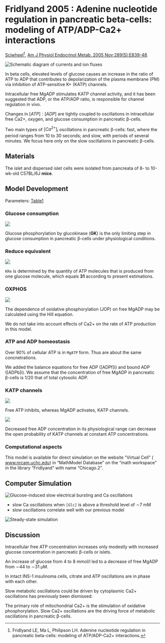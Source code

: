 # Fridlyand 2005 : Adenine nucleotide regulation in pancreatic beta-cells: modeling of ATP/ADP-Ca2+ interactions


[Sciwheel](https://sciwheel.com/work/#/items/8283971)[^Fridlyand2005], [Am J Physiol Endocrinol Metab. 2005 Nov;289(5):E839-48](https://journals.physiology.org/doi/full/10.1152/ajpendo.00595.2004).

[^Fridlyand2005]: Fridlyand LE, Ma L, Philipson LH. Adenine nucleotide regulation in pancreatic beta-cells: modeling of ATP/ADP-Ca2+ interactions.

<!--more-->

![](https://journals.physiology.org/cms/10.1152/ajpendo.00595.2004/asset/images/large/zh10110543410001.jpeg "Schematic diagram of currents and ion fluxes")

In beta cells, elevated levels of glucose causes an increase in the ratio of ATP to ADP that contributes to depolarization of the plasma membrane (PM) via inhibition of ATP-sensitive K+ (KATP) channels.

Intracellular free MgADP stimulates KATP channel activity, and it has been suggested that ADP, or the ATP/ADP ratio, is responsible for channel regulation in vivo.

Changes in $[ATP]:[ADP]$ are tightly coupled to oscillations in intracellular free Ca2+, oxygen, and glucose consumption in pancreatic β-cells.

Two main types of $[Ca^{2+}]_i$ oscillations in pancreatic β-cells: fast, where the period ranges from 10 to 30 seconds; and slow, with periods of several minutes. We focus here only on the slow oscillations in pancreatic β-cells.

## Materials

The islet and dispersed islet cells were isolated from pancreata of 8- to 10-wk-old C57BL/6J **mice**.

## Model Development

Parameters: [Table1](https://journals.physiology.org/doi/full/10.1152/ajpendo.00595.2004#T1)

### Glucose consumption

![](https://journals.physiology.org/na101/home/literatum/publisher/physio/journals/content/ajpendo/2005/ajpendo.2005.289.issue-5/ajpendo.00595.2004/production/images/eqs/eq-00001.gif)

Glucose phosphorylation by glucokinase (**GK**) is the only limiting step in glucose consumption in pancreatic β-cells under physiological conditions.

### Reduce equivalent

![](https://journals.physiology.org/na101/home/literatum/publisher/physio/journals/content/ajpendo/2005/ajpendo.2005.289.issue-5/ajpendo.00595.2004/production/images/eqs/eq-00002.gif)

`KRe` is determined by the quantity of ATP molecules that is produced from one glucose molecule, which equals **31** according to present estimations.

### OXPHOS

![](https://journals.physiology.org/na101/home/literatum/publisher/physio/journals/content/ajpendo/2005/ajpendo.2005.289.issue-5/ajpendo.00595.2004/production/images/eqs/eq-00003.gif)

The dependence of oxidative phosphorylation (JOP) on free MgADP may be calculated using the Hill equation.

We do not take into account effects of Ca2+ on the rate of ATP production in this model.

### ATP and ADP homeostasis

Over 90% of cellular ATP is in `MgATP` form. Thus are about the same concnetrations.

We added the balance equations for free ADP ([ADPf]i) and bound ADP ([ADPb]i). We assume that the concentration of free MgADP in pancreatic β-cells is 1/20 that of total cytosolic ADP.

### KATP channels

![](https://journals.physiology.org/na101/home/literatum/publisher/physio/journals/content/ajpendo/2005/ajpendo.2005.289.issue-5/ajpendo.00595.2004/production/images/eqs/eq-00007.gif)

Free ATP inhibits, whereas MgADP activates, KATP channels.

![](https://journals.physiology.org/cms/10.1152/ajpendo.00595.2004/asset/images/large/zh10110543410002.jpeg)


Decreased free ADP concentration in its physiological range can decrease the open probability of KATP channels at constant ATP concentrations.

### Computational aspects

This model is available for direct simulation on the website “Virtual Cell” ( www.nrcam.uchc.edu) in “MathModel Database” on the “math workspace” in the library “Fridlyand” with name “Chicago.2”.

## Computer Simulation

![](https://journals.physiology.org/cms/10.1152/ajpendo.00595.2004/asset/images/large/zh10110543410004.jpeg "Glucose-induced slow electrical bursting and Ca oscillations")

- slow Ca oscillations when `[Glc]` is above a threshold level of ∼7 mM
- slow oscillations correlate well with our previous model

![](https://journals.physiology.org/cms/10.1152/ajpendo.00595.2004/asset/images/large/zh10110543410005.jpeg "Steady-state simulation")

## Discussion

Intracellular free ATP concentration increases only modestly with increased glucose concentration in pancreatic β-cells or islets.

An increase of glucose from 4 to 8 mmol/l led to a decrease of free MgADP from ∼44 to ∼31 μM.

In intact INS-1 insulinoma cells, citrate and ATP oscillations are in phase with each other.

Slow metabolic oscillations could be driven by cytoplasmic Ca2+ oscillations has previously been dismissed.

The primary role of mitochondrial Ca2+ is the stimulation of oxidative phosphorylation. Slow Ca2+ oscillations are the driving force of metabolic oscillations in pancreatic β-cells.

